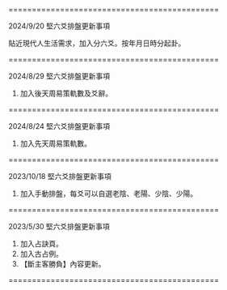 =============================================

2024/9/20 堅六爻排盤更新事項

貼近現代人生活需求，加入分六爻。按年月日時分起卦。

=============================================

2024/8/29 堅六爻排盤更新事項

1. 加入後天周易策軌數及爻辭。
   
=============================================

2024/8/24 堅六爻排盤更新事項

1. 加入先天周易策軌數。

=============================================

2023/10/18 堅六爻排盤更新事項

1. 加入手動排盤，每爻可以自選老陰、老陽、少陰、少陽。

=============================================

2023/5/30 堅六爻排盤更新事項

1. 加入占訣頁。
2. 加入古占例。
3. 【斷主客勝負】內容更新。

=============================================

